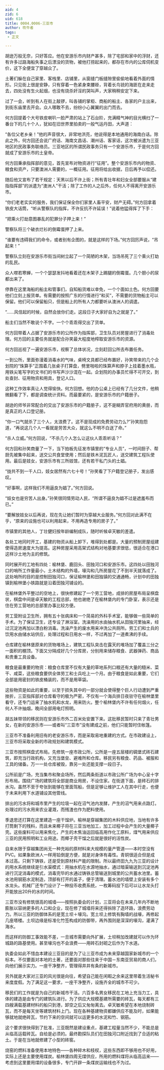 ```yaml
---
aid: 4
zid: 6
uid: 618
title: 0004.0006-三亚市
author: 吹牛者
tags: 
 - 正文

---
```




  胡逊万般无奈，只好答应。他在安游乐市内财产甚多，除了宅邸和家中的浮财，还有许多过路海船失事之后漂没的货物，被他打捞起来的，都存在市内的公库伺机变价，这下全便宜了穿越众了。

  土著们躲在自己家里、客栈里、店铺里，从窗缝门板缝隙里偷偷地看着外面的情形。只见街上很是安静，只有穿着一色紧身束腰褂，背着长鸟铳的海匪在走来走去，四处没有生火起烟，也没有烧杀奸淫的哭叫声，大家稍稍安定下来。

  过了一会，听到有人在街上敲锣，叫各铺的掌柜、商船的船主、各家的户主出来，到街东庙里去开会。众人哪敢不去，纷纷小心翼翼的出门而去。

  何方回提着个大号铁皮喇叭一脸严肃的站上了石台阶，充满精气神的目光横扫了一番台下的几十个人，犹如在旧世界里拍卖的一般气运丹田，大声道：

  “各位父老乡亲！”他的声音很大，非常地洪亮，他说得是本地通用的海南白话。除此之外，何方回还会说广府话、海南文昌话、潮州话、客家话，这次被派遣为三亚地区的民政事务联络员。三亚地区的所谓民政事务只有一个安游乐市，于是何方回就成了安游乐市的土皇帝。

  何方回秉承指挥部的意见，首先宣布对物资进行“征用”。整个安游乐市内的物资、粮食和资产，只要澳洲人需要的，一概征用。征用将给出收据，日后再予以偿还。

  随后他又宣布了若干规定：天黑以后不许上街；所有青壮年和妇女全部要服从“建指指挥部”的派遣为“澳洲人”干活；除了工作的人之后外，任何人不得离开安游乐市。

  “你们老老实实的服务，我们保证保全你们家里人畜平安，财产无碍。”何方回拿着铁皮大话筒，“听从警察队的指挥，不许反抗不许延误！”说着他猛得挥了下手：

  “把乘火打劫意图暴乱的犯罪分子押上来！”

  警察队将三个破衣烂衫的倒霉蛋押了上来。

  “谁要有违碍我们的命令，或者别有企图的，就是这样的下场。”何方回厉声说，“吊起来！”

  警察队立刻在安游乐市街当间树立起了一个简陋的木架，当场吊死了三个乘火打劫的乱民。

  众人噤若寒蝉，一个个瑟瑟发抖地看着还在木架子上踢腿的倒霉蛋。几个胆小的尿都出来了。

  停靠在这里海船的船主和管事们，自知船货难以幸免，一个个面如土色。何方回要他们立刻上报货单。有需要的按照广东的行情进行“和买”，不需要的货物船主可以保留。他们可以保留船只，但是船上的所有人力都要听从澳洲人的调遣。

  “……风信起的时候，自然会放你们走。这段日子大家好自为之就是了。”

  船主们当然不敢说个不字。一个个乖乖得交出了货单。

  何方回带着人占据了安游乐市的公所作为指挥部，卫生队员对房屋进行了消毒处理。何方回的主要任务就是配合孙笑最大程度地榨取安游乐市的资源。

  何方回巡视了一遍安游乐市，视察了总体状况，立刻赶回公所去布置任务。

  一到公所，里面弥漫着消毒水的气味，桌椅文具都已经布置好，孙笑带来的几个企划院的“珠算手”正围着几张桌子打算盘，劈里啪啦的珠算声和脖子上挂着墨水瓶，用铁尖笔写字的文书们的书写声沙沙混在一起。企划院的办事员忙得不可开交，到处查封、征用物资和用具，登记人口。

  这种工作效率真让人觉得愉快。何方回想。他的办公桌上已经有了几分文件，他稍微翻看了下，都是调查统计资料。而最要紧的，是安游乐市的户籍册子。

  胡逊的师爷非常配合的交出了安游乐市的户籍册子，这不是糊弄官府用的黄册，而是真正的人口登记册。

  “你一口气就杀了三个人，太浪费了。这不是现成的免费劳动力么?”孙笑抱怨道，“再说这几个人一看就是劳苦大众，就这么不明不白送了命。”

  “杀人立威。”何方回说，“不杀几个人怎么让这伙人乖乖听话？”

  何方回和孙笑商量了一下，当下拍板先征发市镇里的“专业人员”，一时间厨子、帮厨先被集中起来，送交公共食堂使用；然后是铁木泥瓦匠人，送交建筑工程队使用。最后是妓女，安游乐市有三所妓馆，还有若干私门头的土娼。

  “拢共不到一千人口，妓女居然有六七十号！”孙笑看了下户籍登记册子，发出感叹。

  “好事啊，这样我们不用逼良为娼了。”何方回说。

  “妓女也是穷苦人出身。”孙笑很同情劳动人民，“所谓不逼良为娼不过是遮羞布而已。”

  “要解放妓女以后再说，现在先让她们暂时为穿越大业服务。”何方回对此满不在乎，“原来的设施也可以利用起来，不用再造专用的房子了。”

  市镇里的其他人，丁壮健妇按年龄编制成队，随时听候卓天敏的差遣。

  各处工地同时开工，基建的物资从船上卸下，堆得到处都是。大量的预制房屋组建使得造房速度大为提高。这种房屋采用高架式结构对地基要求很低，很适合在港口这样沙土地为主的修筑。

  同时展开的工地有四处：榆林堡、鹿回头、田独河口和安游乐市。这四处以田独河口的哨所工作量最小，土木结构的外墙，壕沟和几所房屋花了不到半天就落成了。这处哨所的目的是控制田独河口，保证榆林堡和田独镇的交通通畅，计划中的田独镇到榆林堡小铁路就是沿着田独河铺设的。

  在榆林堡外平整过的空地上，很快修建起了一个劳工营地，成排的房屋布局呈棋盘状，棋盘中间是卓天敏的工程总部，他也谢绝了在榆林堡内的专门卧室，表示还是住在劳工营地的总部里办事比较方便。

  劳工营附设卫生所，拥有五十张病床和一个简易的外科手术室，能够做一些简单的手术。为了保证卫生，还专设了淋浴室。洗澡用的水由抽水机从田独河里抽来，经过沉淀池再加以漂白粉消毒。洗澡产生的废水用来冲洗公共厕所。劳工们和士兵的饮用水由储水站供应，处理过程和日用水一样，不过再加了一道煮沸的手续。

  仓库建在榆林堡原来的货物堆场上，建筑工程队突击在露天的堆场加了覆盖三分之一面积的棚顶。下面又分隔成好几个分库房，分别用来储存粮食、武器弹药、商品和贵重工具设备。

  粮食是最重要的物资：粮食仓库里不仅有大量的草地系列口粮还有大量的糙米、菜干、咸菜，这些粮食要供全体劳工和士兵吃上一个月。由于粮食是如此重要，它们全部是用密封的铁皮桶装的，而不是用草袋。

  这些物资是如此的重要，以至于损失其中的一部分就会使得整个巨人行动遭到严重挫折，三亚指挥部对仓库看守的极为严密，不仅有一个海兵排日夜驻守在榆林堡里看守，还专门运来了抽水机和水龙，用来防火。整个榆林堡内不许有任何烟火，任何人不许抽烟，晚间全部用电灯照明。

  胡五妹带领的移民则在安游乐市外二百米处安置下来。这批移民暂时只来了青壮男女，在新的安游乐市——或者叫“三亚市”没有建成之前，他们只能暂时住帐篷。

  三亚市不准备利用旧有的老安游乐市，而是采取易地重建的方式。在市政建设上，三亚市将采取全新的市政规划和建筑模式。

  三亚市按照棋盘式布局。先修筑一座市政公所，公所是一座五层楼的碉堡式砖石建筑，即充当行政机构，又充当堡垒、避难所和仓库。移民另有粮食、药品、被服和工具的储备。万一一处仓库被毁，靠另一处还能支撑一段日子。

  公所前是广场，充当集市和聚会场所，然后两条街道以市政公所广场为中心呈十字形布局。围绕广场的建筑将全部是商业用房，不设住家。在街道下面，是砖石的排水沟。虽然不至于夸张到能够在里面驾船，但是足够让维护工人在其中行走，也便于未来利用下水道铺设其他管线。

  排出的污水将和城市里产生的垃圾一起在沼气池内发酵，产生的沼气用来点路灯。处理过的污水用来农业灌溉，而残渣也作为肥料使用。

  季退思还打算在这里建造一座干馏炉。榆林是穿越集团的木料供应地，当地有许多打筒剩下的残料，而且未来椰子将在三亚当地加工，加工过程中会产生的大量椰子壳。这些废料可以用来焦化，产生的木焦油运回临高用作化工原料，煤气用来供应三亚的民用照明和工业用途。而椰子壳干馏之后就是很好的活性炭。

  自来水限于穿越集团尚无一种充裕的原材料来大规模的量产管道——本时空没有PVC。如果象欧洲人一样用铅倒是方便，就是对身体有毒性。青铜很适合但是成本过高。只剩下铸铁，还是受到原材料产能的限制。所以最终田九九为三亚的设计的用水系统继续是引水渠模式：用抽水机在水源地抽水，通过暗渠输送到沉淀池再进行沉淀消毒的模式，消毒完毕的水通过铸铁总管输送到城里的公共蓄水池里。蓄水池用钢筋水泥制造，顶部有打开的盖子，便于清理。蓄水池的墙壁上安装有多个水龙头。机械厂还专门设计了一种投币收费系统，一枚筹码投下后可以让水龙头打开能放出20升的水的时间。

  三亚市没有修筑很高的城墙——按照执委会的计划，三亚将会在未来几年内不断地膨胀以容纳更多的人口和企业，现在修了城墙将来还得拆除了造环路，浪费劳动力。所以三亚的防御体系的是宽土坝＋壕沟。宽土坝上修筑有胸墙的战壕，再修起几座塔楼。土坝边缘是标准化竹签构成的防御带，再外围则是深深的壕沟，灌满了海水。

  而这样的防御工事效能不差，一旦城市需要向外扩展，土坝稍加改建就可以作为环城路的路基使用。甚至壕沟也不会浪费——用砖石封砌之后作为下水道。

  执委会如此不惜血本建设三亚目的是为了让三亚市成为未来穿越国家新城市的一个标本。不仅要面对本地的土著，还要面对那些往来于中国－东南亚贸易的商人们，向他们展示实力。一座干净整齐，管理得井井有条的新城市。

  另外就是大家对三亚的风光很是向往，希望自己能在闲暇之余来这里带着生活秘书来度度假。为了满足这一要求，一座干净整齐，设施齐全的城市不可少。

  移民们的工作就是为自己的新城市干活。六百多名男女移民在工地上充当力工，具体的建造是由专门的建筑队进行。为了供应大规模基建所需要的砖瓦，每天都有三四艘满载基建材料的船只到港，卸空之后又匆匆离去。卓天敏希望在本地烧制砖瓦，而不是每天坐等建筑材料上门。现在各种基建物资都嫌供应不能及时，如果能够就地就绝砖瓦，节约下来的空间就可以运更多的水泥和竹、钢筋。

  这个要求很快得到了批准，三亚既然是建设重点，基建工程量当然不少，不能总是从临高运载砖瓦。自给是必须的。最终勘探队员们在田独河口附近找到了合适的粘土。于是在当地就修建了小型的砖窑。

  烧窑的燃料准备使用本地特色——各种碎木和枝杈，这些东西即不够用也不好用，实际上还是主要使用煤炭。榆林堡四周无煤供应，所用的燃料煤将从临高运来——考虑到这里要用煤的设备很多，专门开辟一条煤炭运输线也不为过。


